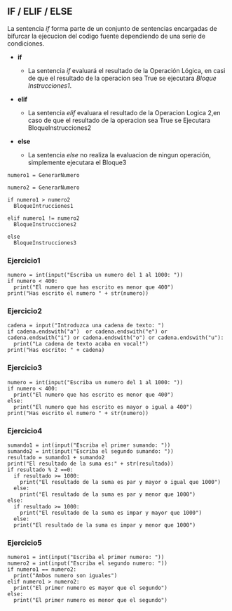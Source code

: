 ## **IF / ELIF / ELSE**

La sentencia *if* forma parte de un conjunto de sentencias encargadas de bifurcar la ejecucion del codigo fuente dependiendo de una serie de condiciones.

- **if**
  - La sentencia *if* evaluará el resultado de la Operación Lógica, en casi de que el resultado de la operacion sea True se ejecutara *Bloque Instrucciones1*.
  
- **elif**
  - La sentencia *elif* evaluara el resultado de la Operacion Logica 2,en caso de que el resultado de la operacion sea True se Ejecutara BloqueInstrucciones2

- **else**
  - La sentencia *else* no realiza la evaluacion de ningun operación, simplemente ejecutara el Bloque3

```
numero1 = GenerarNumero

numero2 = GenerarNumero

if numero1 > numero2
  BloqueIntrucciones1

elif numero1 != numero2
  BloqueInstrucciones2

else
  BloqueInstrucciones3
```  

### Ejercicio1

```
numero = int(input("Escriba un numero del 1 al 1000: "))
if numero < 400:
  print("El numero que has escrito es menor que 400")
print("Has escrito el numero " + str(numero))
```


### Ejercicio2

```
cadena = input("Introduzca una cadena de texto: ")
if cadena.endswith("a")  or cadena.endswith("e") or cadena.endswith("i") or cadena.endswith("o") or cadena.endswith("u"):
  print("La cadena de texto acaba en vocal!")
print("Has escrito: " + cadena)
```

### Ejercicio3

```
numero = int(input("Escriba un numero del 1 al 1000: "))
if numero < 400:
  print("El numero que has escrito es menor que 400")
else:
  print("El numero que has escrito es mayor o igual a 400")
print("Has escrito el numero " + str(numero))
```

### Ejercicio4

```
sumando1 = int(input("Escriba el primer sumando: "))
sumando2 = int(input("Escriba el segundo sumando: "))
resultado = sumando1 + sumando2
print("El resultado de la suma es:" + str(resultado))
if resultado % 2 ==0:
  if resultado >= 1000:
    print("El resultado de la suma es par y mayor o igual que 1000")
  else:
    print("El resultado de la suma es par y menor que 1000")
else:
  if resultado >= 1000:
    print("El resultado de la suma es impar y mayor que 1000")
  else:
  print("El resultado de la suma es impar y menor que 1000")  
```

### Ejercicio5

```
numero1 = int(input("Escriba el primer numero: "))
numero2 = int(input("Escriba el segundo numero: "))
if numero1 == numero2:
  print("Ambos numero son iguales")
elif numero1 > numero2:
  print("El primer numero es mayor que el segundo")
else:
  print("El primer numero es menor que el segundo")
```